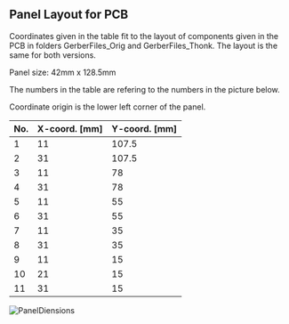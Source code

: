 ## Panel Layout for PCB
Coordinates given in the table fit to the layout of components given in the PCB in folders GerberFiles_Orig and GerberFiles_Thonk.
The layout is the same for both versions.

Panel size: 42mm x 128.5mm

The numbers in the table are refering to the numbers in the picture below.

Coordinate origin is the lower left corner of the panel.

| No. | X-coord. [mm] | Y-coord. [mm] |
| --- | --- | --- |
| 1 | 11 | 107.5 |
| 2 | 31 | 107.5 |
| 3 | 11 | 78 |
| 4 | 31 | 78 |
| 5 | 11 | 55 |
| 6 | 31 | 55 |
| 7 | 11 | 35 |
| 8 | 31 | 35 |
| 9 | 11 | 15 |
| 10 | 21 | 15 |
| 11 | 31| 15 |

![PanelDiensions](https://user-images.githubusercontent.com/97026614/178851260-95db27a6-f085-47e8-94e0-432654fdff81.jpg)
